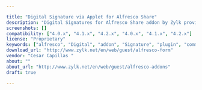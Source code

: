 ```yaml
---

title: "Digital Signature via Applet for Alfresco Share"
description: "Digital Signatures for Alfresco Share addon by Zylk provides an action for signing PDF files via java applet (CryptoApplet). The applet allows to use a local software certificate or cryptographic hardware in the signature process, and it introduces a visible signature in the PDF, that is viewed in the document preview. The action is enabled in action menus for PDF files, being also possible to sign several selected PDFs in the document library view at once."
screenshots: []
compatibility: ["4.0.x", "4.1.x", "4.2.x", "4.0.x", "4.1.x", "4.2.x"]
license: "Proprietary"
keywords: ["alfresco", "Digital", "addon", "Signature", "plugin", "community", "Zylk.net"]
download_url: "http://www.zylk.net/en/web/guest/alfresco-form"
vendor: "Cesar Capillas ‌"
about: ""
about_url: "http://www.zylk.net/en/web/guest/alfresco-addons"
draft: true

---
```

